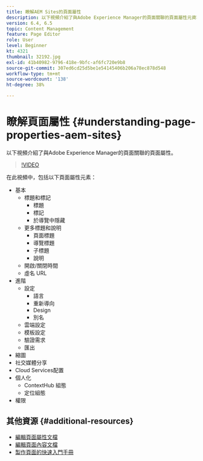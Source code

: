 ```yaml
---
title: 瞭解AEM Sites的頁面屬性
description: 以下視頻介紹了與Adobe Experience Manager的頁面關聯的頁面屬性元資料。
version: 6.4, 6.5
topic: Content Management
feature: Page Editor
role: User
level: Beginner
kt: 4321
thumbnail: 32192.jpg
exl-id: 41b40982-9796-418e-9bfc-af6fc720e9b8
source-git-commit: 307ed6cd25d5be1e54145406b206a78ec878d548
workflow-type: tm+mt
source-wordcount: '138'
ht-degree: 38%

---
```


# 瞭解頁面屬性 {#understanding-page-properties-aem-sites}

以下視頻介紹了與Adobe Experience Manager的頁面關聯的頁面屬性。

>[!VIDEO](https://video.tv.adobe.com/v/32192?quality=12&learn=on)

在此視頻中，包括以下頁面屬性元素：

* 基本
   * 標題和標記
      * 標題
      * 標記
      * 於導覽中隱藏
   * 更多標題和說明
      * 頁面標題
      * 導覽標題
      * 子標題
      * 說明
   * 開啟/關閉時間
   * 虛名 URL
* 進階
   * 設定
      * 語言
      * 重新導向
      * Design
      * 別名
   * 雲端設定
   * 模板設定
   * 驗證需求
   * 匯出
* 縮圖
* 社交媒體分享
* Cloud Services配置
* 個人化
   * ContextHub 組態
   * 定位組態
* 權限

## 其他資源 {#additional-resources}

* [編輯頁面屬性文檔](https://experienceleague.adobe.com/docs/experience-manager-65/authoring/authoring/editing-page-properties.html)
* [編輯頁面內容文檔](https://experienceleague.adobe.com/docs/experience-manager-65/authoring/authoring/editing-content.html)
* [製作頁面的快速入門手冊](https://experienceleague.adobe.com/docs/experience-manager-cloud-service/sites/authoring/getting-started/quick-start.html)
